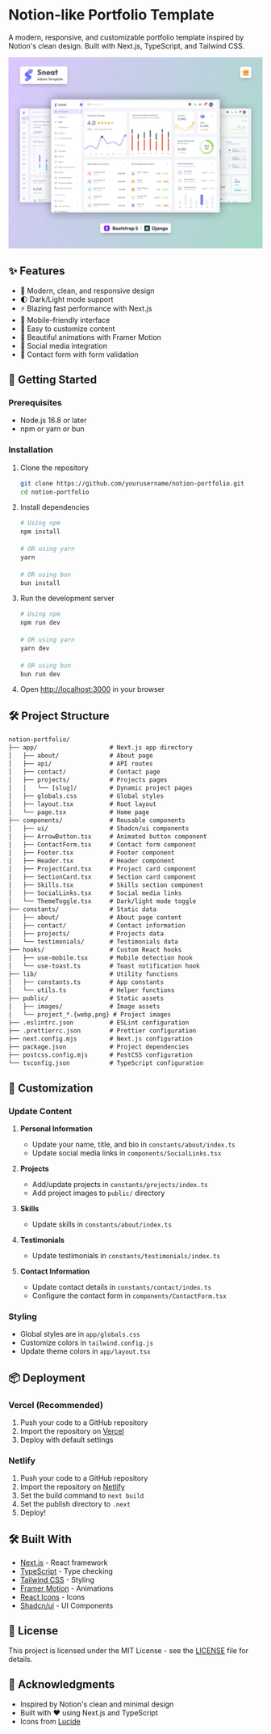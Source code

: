 # Notion-like Portfolio Template

A modern, responsive, and customizable portfolio template inspired by Notion's clean design. Built with Next.js, TypeScript, and Tailwind CSS.

![Portfolio Preview](/public/project_cms.webp)

## ✨ Features

- 🎨 Modern, clean, and responsive design
- 🌓 Dark/Light mode support
- ⚡ Blazing fast performance with Next.js
- 📱 Mobile-friendly interface
- 📝 Easy to customize content
- 🎨 Beautiful animations with Framer Motion
- 📱 Social media integration
- 📧 Contact form with form validation

## 🚀 Getting Started

### Prerequisites

- Node.js 16.8 or later
- npm or yarn or bun

### Installation

1. Clone the repository

   ```bash
   git clone https://github.com/yourusername/notion-portfolio.git
   cd notion-portfolio
   ```

2. Install dependencies

   ```bash
   # Using npm
   npm install

   # OR using yarn
   yarn

   # OR using bun
   bun install
   ```

3. Run the development server

   ```bash
   # Using npm
   npm run dev

   # OR using yarn
   yarn dev

   # OR using bun
   bun run dev
   ```

4. Open [http://localhost:3000](http://localhost:3000) in your browser

## 🛠️ Project Structure

```
notion-portfolio/
├── app/                    # Next.js app directory
│   ├── about/              # About page
│   ├── api/                # API routes
│   ├── contact/            # Contact page
│   ├── projects/           # Projects pages
│   │   └── [slug]/         # Dynamic project pages
│   ├── globals.css         # Global styles
│   ├── layout.tsx          # Root layout
│   └── page.tsx            # Home page
├── components/             # Reusable components
│   ├── ui/                 # Shadcn/ui components
│   ├── ArrowButton.tsx     # Animated button component
│   ├── ContactForm.tsx     # Contact form component
│   ├── Footer.tsx          # Footer component
│   ├── Header.tsx          # Header component
│   ├── ProjectCard.tsx     # Project card component
│   ├── SectionCard.tsx     # Section card component
│   ├── Skills.tsx          # Skills section component
│   ├── SocialLinks.tsx     # Social media links
│   └── ThemeToggle.tsx     # Dark/light mode toggle
├── constants/              # Static data
│   ├── about/              # About page content
│   ├── contact/            # Contact information
│   ├── projects/           # Projects data
│   └── testimonials/       # Testimonials data
├── hooks/                  # Custom React hooks
│   ├── use-mobile.tsx      # Mobile detection hook
│   └── use-toast.ts        # Toast notification hook
├── lib/                    # Utility functions
│   ├── constants.ts        # App constants
│   └── utils.ts            # Helper functions
├── public/                 # Static assets
│   ├── images/             # Image assets
│   └── project_*.{webp,png} # Project images
├── .eslintrc.json          # ESLint configuration
├── .prettierrc.json        # Prettier configuration
├── next.config.mjs         # Next.js configuration
├── package.json            # Project dependencies
├── postcss.config.mjs      # PostCSS configuration
└── tsconfig.json           # TypeScript configuration
```

## 🎨 Customization

### Update Content

1. **Personal Information**
   - Update your name, title, and bio in `constants/about/index.ts`
   - Update social media links in `components/SocialLinks.tsx`

2. **Projects**
   - Add/update projects in `constants/projects/index.ts`
   - Add project images to `public/` directory

3. **Skills**
   - Update skills in `constants/about/index.ts`

4. **Testimonials**
   - Update testimonials in `constants/testimonials/index.ts`

5. **Contact Information**
   - Update contact details in `constants/contact/index.ts`
   - Configure the contact form in `components/ContactForm.tsx`

### Styling

- Global styles are in `app/globals.css`
- Customize colors in `tailwind.config.js`
- Update theme colors in `app/layout.tsx`

## 📦 Deployment

### Vercel (Recommended)

1. Push your code to a GitHub repository
2. Import the repository on [Vercel](https://vercel.com/import)
3. Deploy with default settings

### Netlify

1. Push your code to a GitHub repository
2. Import the repository on [Netlify](https://app.netlify.com/start)
3. Set the build command to `next build`
4. Set the publish directory to `.next`
5. Deploy!

## 🛠️ Built With

- [Next.js](https://nextjs.org/) - React framework
- [TypeScript](https://www.typescriptlang.org/) - Type checking
- [Tailwind CSS](https://tailwindcss.com/) - Styling
- [Framer Motion](https://www.framer.com/motion/) - Animations
- [React Icons](https://react-icons.github.io/react-icons/) - Icons
- [Shadcn/ui](https://ui.shadcn.com/) - UI Components

## 📄 License

This project is licensed under the MIT License - see the [LICENSE](LICENSE) file for details.

## 🙏 Acknowledgments

- Inspired by Notion's clean and minimal design
- Built with ❤️ using Next.js and TypeScript
- Icons from [Lucide](https://lucide.dev/)
